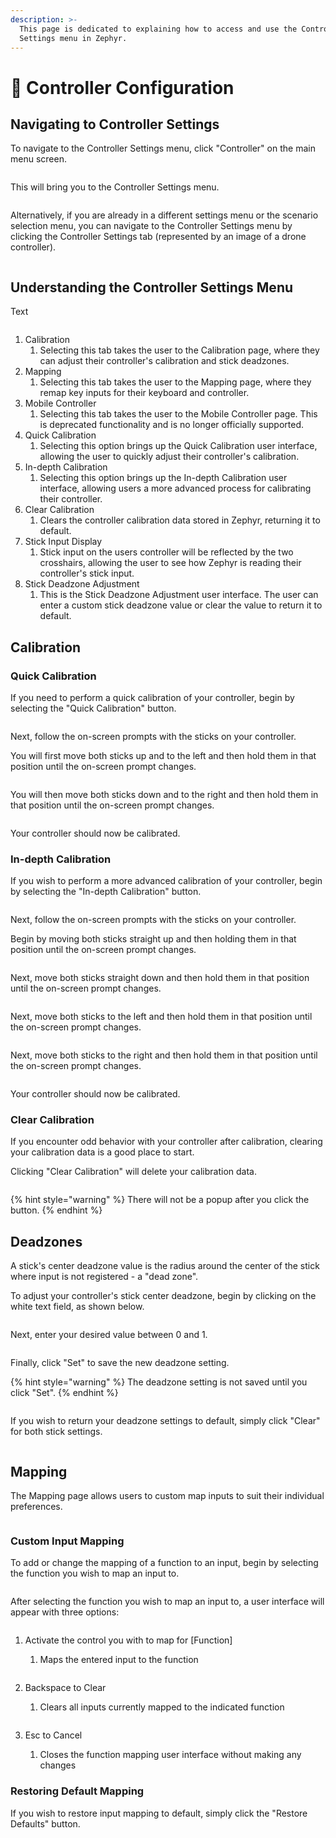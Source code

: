 ```yaml
---
description: >-
  This page is dedicated to explaining how to access and use the Controller
  Settings menu in Zephyr.
---
```


# 🛂 Controller Configuration

## Navigating to Controller Settings

To navigate to the Controller Settings menu, click "Controller" on the main menu screen.

<figure><img src="../.gitbook/assets/image (148).png" alt=""><figcaption></figcaption></figure>

This will bring you to the Controller Settings menu.

<figure><img src="../.gitbook/assets/image (149).png" alt=""><figcaption></figcaption></figure>

Alternatively, if you are already in a different settings menu or the scenario selection menu, you can navigate to the Controller Settings menu by clicking the Controller Settings tab (represented by an image of a drone controller).

<figure><img src="../.gitbook/assets/image (150).png" alt=""><figcaption></figcaption></figure>

## Understanding the Controller Settings Menu

Text

<figure><img src="../.gitbook/assets/image (151).png" alt=""><figcaption></figcaption></figure>

1. Calibration
   1. Selecting this tab takes the user to the Calibration page, where they can adjust their controller's calibration and stick deadzones.
2. Mapping
   1. Selecting this tab takes the user to the Mapping page, where they remap key inputs for their keyboard and controller.
3. Mobile Controller
   1. Selecting this tab takes the user to the Mobile Controller page. This is deprecated functionality and is no longer officially supported.
4. Quick Calibration
   1. Selecting this option brings up the Quick Calibration user interface, allowing the user to quickly adjust their controller's calibration.
5. In-depth Calibration
   1. Selecting this option brings up the In-depth Calibration user interface, allowing users a more advanced process for calibrating their controller.
6. Clear Calibration
   1. Clears the controller calibration data stored in Zephyr, returning it to default.
7. Stick Input Display
   1. Stick input on the users controller will be reflected by the two crosshairs, allowing the user to see how Zephyr is reading their controller's stick input.
8. Stick Deadzone Adjustment
   1. This is the Stick Deadzone Adjustment user interface. The user can enter a custom stick deadzone value or clear the value to return it to default.

## Calibration



### Quick Calibration

If you need to perform a quick calibration of your controller, begin by selecting the "Quick Calibration" button.

<figure><img src="../.gitbook/assets/image (140).png" alt=""><figcaption></figcaption></figure>

Next, follow the on-screen prompts with the sticks on your controller.

You will first move both sticks up and to the left and then hold them in that position until the on-screen prompt changes.

<figure><img src="../.gitbook/assets/image (126).png" alt=""><figcaption></figcaption></figure>

You will then move both sticks down and to the right and then hold them in that position until the on-screen prompt changes.

<figure><img src="../.gitbook/assets/image (127).png" alt=""><figcaption></figcaption></figure>

Your controller should now be calibrated.

### In-depth Calibration

If you wish to perform a more advanced calibration of your controller, begin by selecting the "In-depth Calibration" button.

<figure><img src="../.gitbook/assets/image (141).png" alt=""><figcaption></figcaption></figure>

Next, follow the on-screen prompts with the sticks on your controller.

Begin by moving both sticks straight up and then holding them in that position until the on-screen prompt changes.

<figure><img src="../.gitbook/assets/image (128).png" alt=""><figcaption></figcaption></figure>

Next, move both sticks straight down and then hold them in that position until the on-screen prompt changes.

<figure><img src="../.gitbook/assets/image (129).png" alt=""><figcaption></figcaption></figure>

Next, move both sticks to the left and then hold them in that position until the on-screen prompt changes.

<figure><img src="../.gitbook/assets/image (130).png" alt=""><figcaption></figcaption></figure>

Next, move both sticks to the right and then hold them in that position until the on-screen prompt changes.

<figure><img src="../.gitbook/assets/image (131).png" alt=""><figcaption></figcaption></figure>

Your controller should now be calibrated.

### Clear Calibration

If you encounter odd behavior with your controller after calibration, clearing your calibration data is a good place to start.

Clicking "Clear Calibration" will delete your calibration data.

<figure><img src="../.gitbook/assets/image (137).png" alt=""><figcaption></figcaption></figure>

{% hint style="warning" %}
There will not be a popup after you click the button.
{% endhint %}

## Deadzones

A stick's center deadzone value is the radius around the center of the stick where input is not registered - a "dead zone".

To adjust your controller's stick center deadzone, begin by clicking on the white text field, as shown below.

<figure><img src="../.gitbook/assets/image (133).png" alt=""><figcaption></figcaption></figure>

Next, enter your desired value between 0 and 1.

<figure><img src="../.gitbook/assets/image (134).png" alt=""><figcaption></figcaption></figure>

Finally, click "Set" to save the new deadzone setting.

{% hint style="warning" %}
The deadzone setting is not saved until you click "Set".
{% endhint %}

<figure><img src="../.gitbook/assets/image (135).png" alt=""><figcaption></figcaption></figure>

If you wish to return your deadzone settings to default, simply click "Clear" for both stick settings.

<figure><img src="../.gitbook/assets/image (136).png" alt=""><figcaption></figcaption></figure>

## Mapping

The Mapping page allows users to custom map inputs to suit their individual preferences.

<figure><img src="../.gitbook/assets/image (147).png" alt=""><figcaption></figcaption></figure>

### Custom Input Mapping

To add or change the mapping of a function to an input, begin by selecting the function you wish to map an input to.

<figure><img src="../.gitbook/assets/image (138).png" alt=""><figcaption></figcaption></figure>

After selecting the function you wish to map an input to, a user interface will appear with three options:

<figure><img src="../.gitbook/assets/image (139).png" alt=""><figcaption></figcaption></figure>

1.  Activate the control you with to map for \[Function]

    1. Maps the entered input to the function

    <figure><img src="../.gitbook/assets/image (143).png" alt=""><figcaption></figcaption></figure>
2.  Backspace to Clear

    1. Clears all inputs currently mapped to the indicated function

    <figure><img src="../.gitbook/assets/image (144).png" alt=""><figcaption></figcaption></figure>
3. Esc to Cancel
   1. Closes the function mapping user interface without making any changes

### Restoring Default Mapping

If you wish to restore input mapping to default, simply click the "Restore Defaults" button.

<figure><img src="../.gitbook/assets/image (142).png" alt=""><figcaption></figcaption></figure>
